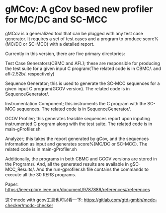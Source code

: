 # gMCov: A gCov based new profiler for MC/DC and SC-MCC

gMCov is a generalized tool that can be plugged with any test case generator. It requires a set of test cases and a program to produce score%(MC/DC or SC-MCC) with a detailed report.

Currently in this version, there are five primary directories:

Test Case Generators(CBMC and AFL); these are responsible for producing the test suite for a given input C program(The related code is in CBMC/. and afl-2.52b/. respectively)

Sequence Generator; this is used to generate the SC-MCC sequences for a given input C program(GCOV version). The related code is in SequenceGenerator/.

Instrumentation Component; this instruments the C program with the SC-MCC sequences. The related code is in SequenceGenerator/.

GCOV Profiler; this generates feasible sequences report upon inputing instrumented C program along with the test suite. The related code is in main-gProfiler.sh

Analyzer; this takes the report generated by gCov, and the sequences information as input and generates score%(MC/DC or SC-MCC). The related code is in main-gProfiler.sh

Additionally, the programs in both CBMC and GCOV versions are stored in the Programs/. And, all the generated results are available in gSC-MCC_Results/. And the run-gprofiler.sh file contains the commands to execute all the 30 RERS programs.

Paper: https://ieeexplore.ieee.org/document/9787886/references#references

这个mcdc with gcov工具也可以看一下: https://gitlab.com/gtd-gmbh/mcdc-checker/mcdc-checker
